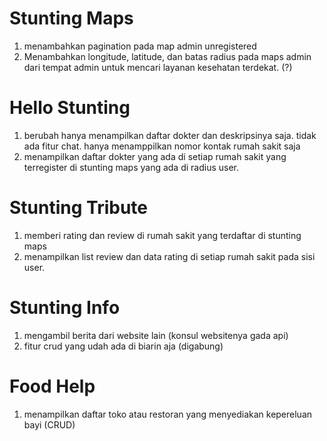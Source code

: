 # Stunting Maps
1. menambahkan pagination pada map admin unregistered
2. Menambahkan longitude, latitude, dan batas radius pada maps admin dari tempat admin untuk mencari layanan kesehatan terdekat. (?)

# Hello Stunting
1. berubah hanya menampilkan daftar dokter dan deskripsinya saja. tidak ada fitur chat. hanya menamppilkan nomor kontak rumah sakit saja
2. menampilkan daftar dokter yang ada di setiap rumah sakit yang terregister di stunting maps yang ada di radius user.

# Stunting Tribute
1. memberi rating dan review di rumah sakit yang terdaftar di stunting maps
2. menampilkan list review dan data rating di setiap rumah sakit pada sisi user.

# Stunting Info
1. mengambil berita dari website lain (konsul websitenya gada api)
2. fitur crud yang udah ada di biarin aja (digabung)

# Food Help
1. menampilkan daftar toko atau restoran yang menyediakan kepereluan bayi (CRUD)



